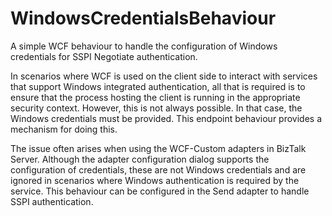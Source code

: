 # WindowsCredentialsBehaviour
A simple WCF behaviour to handle the configuration of Windows credentials for SSPI Negotiate authentication.

In scenarios where WCF is used on the client side to interact with services that support Windows integrated authentication, all that is required is to ensure that the process hosting the client is running in the appropriate security context.  However, this is not always possible.  In that case, the Windows credentials must be provided.  This endpoint behaviour provides a mechanism for doing this.

The issue often arises when using the WCF-Custom adapters in BizTalk Server.  Although the adapter configuration dialog supports the configuration of credentials, these are not Windows credentials and are ignored in scenarios where Windows authentication is required by the service.  This behaviour can be configured in the Send adapter to handle SSPI authentication. 
